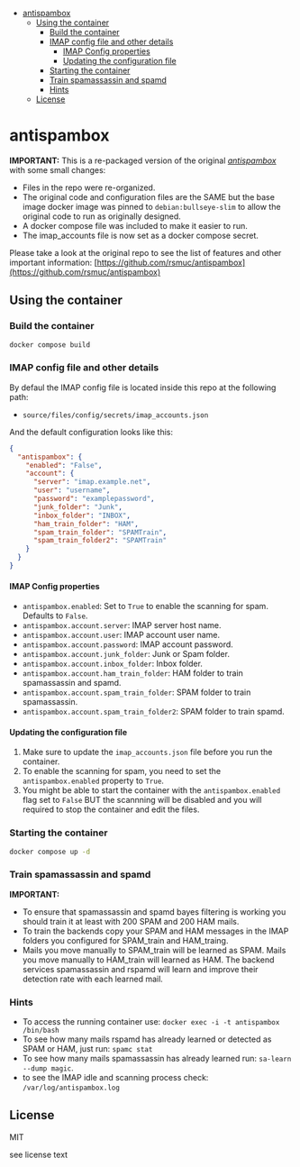 - [antispambox](#antispambox)
  - [Using the container](#using-the-container)
    - [Build the container](#build-the-container)
    - [IMAP config file and other details](#imap-config-file-and-other-details)
      - [IMAP Config properties](#imap-config-properties)
      - [Updating the configuration file](#updating-the-configuration-file)
    - [Starting the container](#starting-the-container)
    - [Train spamassassin and spamd](#train-spamassassin-and-spamd)
    - [Hints](#hints)
  - [License](#license)


# antispambox
**IMPORTANT:** This is a re-packaged version of the original _[antispambox](https://github.com/rsmuc/antispambox)_ with some small changes:

- Files in the repo were re-organized.
- The original code and configuration files are the SAME but the base image docker image was pinned to `debian:bullseye-slim` to allow the original code to run as originally designed.
- A docker compose file was included to make it easier to run.
- The imap_accounts file is now set as a docker compose secret.

Please take a look at the original repo to see the list of features and other important information: [https://github.com/rsmuc/antispambox](https://github.com/rsmuc/antispambox)

## Using the container

### Build the container

```bash
docker compose build
```

### IMAP config file and other details

By defaul the IMAP config file is located inside this repo at the following path:

- `source/files/config/secrets/imap_accounts.json`

And the default configuration looks like this:

```json
{
  "antispambox": {
    "enabled": "False",
    "account": {
      "server": "imap.example.net",
      "user": "username",
      "password": "examplepassword",
      "junk_folder": "Junk",
      "inbox_folder": "INBOX",
      "ham_train_folder": "HAM",
      "spam_train_folder": "SPAMTrain",
      "spam_train_folder2": "SPAMTrain"
    }
  }
}
```

#### IMAP Config properties
- `antispambox.enabled`: Set to `True` to enable the scanning for spam. Defaults to `False`.
- `antispambox.account.server`: IMAP server host name.
- `antispambox.account.user`: IMAP account user name.
- `antispambox.account.password`: IMAP account password.
- `antispambox.account.junk_folder`: Junk or Spam folder.
- `antispambox.account.inbox_folder`: Inbox folder.
- `antispambox.account.ham_train_folder`: HAM folder to train spamassassin and spamd.
- `antispambox.account.spam_train_folder`: SPAM folder to train spamassassin.
- `antispambox.account.spam_train_folder2`: SPAM folder to train spamd.

#### Updating the configuration file

1. Make sure to update the `imap_accounts.json` file before you run the container.
2. To enable the scanning for spam, you need to set the `antispambox.enabled` property to `True`.
3. You might be able to start the container with the `antispambox.enabled` flag set to `False` BUT the scannning will be disabled and you will required to stop the container and edit the files.

### Starting the container

```bash
docker compose up -d
```

### Train spamassassin and spamd

**IMPORTANT:**

- To ensure that spamassassin and spamd bayes filtering is working you should train it at least with 200 SPAM and 200 HAM mails.
- To train the backends copy your SPAM and HAM messages in the IMAP folders you configured for SPAM_train and HAM_traing.
- Mails you move manually to SPAM_train will be learned as SPAM. Mails you move manually to HAM_train will learned as HAM. The backend services spamassassin and rspamd will learn and improve their detection rate with each learned mail.

### Hints

- To access the running container use: `docker exec -i -t antispambox /bin/bash`
- To see how many mails rspamd has already learned or detected as SPAM or HAM, just run: `spamc stat`
- To see how many mails spamassassin has already learned run: `sa-learn --dump magic`.
- to see the IMAP idle and scanning process check: `/var/log/antispambox.log`

## License

MIT

see license text














